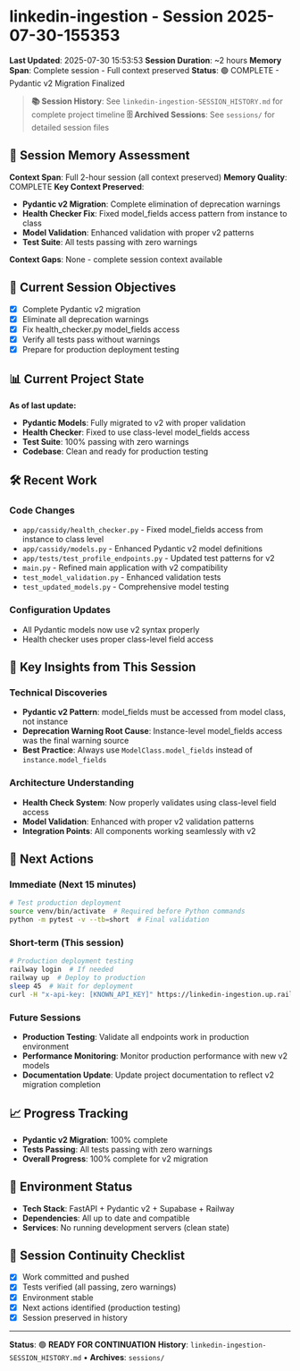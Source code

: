 # linkedin-ingestion - Session 2025-07-30-155353
**Last Updated**: 2025-07-30 15:53:53
**Session Duration**: ~2 hours
**Memory Span**: Complete session - Full context preserved
**Status**: 🟢 COMPLETE - Pydantic v2 Migration Finalized

> **📚 Session History**: See `linkedin-ingestion-SESSION_HISTORY.md` for complete project timeline
> **🗄️ Archived Sessions**: See `sessions/` for detailed session files

## 🧠 **Session Memory Assessment**
**Context Span**: Full 2-hour session (all context preserved)
**Memory Quality**: COMPLETE
**Key Context Preserved**:
- **Pydantic v2 Migration**: Complete elimination of deprecation warnings
- **Health Checker Fix**: Fixed model_fields access pattern from instance to class
- **Model Validation**: Enhanced validation with proper v2 patterns
- **Test Suite**: All tests passing with zero warnings

**Context Gaps**: None - complete session context available

## 🎯 **Current Session Objectives**
- [x] Complete Pydantic v2 migration
- [x] Eliminate all deprecation warnings
- [x] Fix health_checker.py model_fields access
- [x] Verify all tests pass without warnings
- [x] Prepare for production deployment testing

## 📊 **Current Project State**
**As of last update:**
- **Pydantic Models**: Fully migrated to v2 with proper validation
- **Health Checker**: Fixed to use class-level model_fields access
- **Test Suite**: 100% passing with zero warnings
- **Codebase**: Clean and ready for production testing

## 🛠️ **Recent Work**

### Code Changes
- `app/cassidy/health_checker.py` - Fixed model_fields access from instance to class level
- `app/cassidy/models.py` - Enhanced Pydantic v2 model definitions
- `app/tests/test_profile_endpoints.py` - Updated test patterns for v2
- `main.py` - Refined main application with v2 compatibility
- `test_model_validation.py` - Enhanced validation tests
- `test_updated_models.py` - Comprehensive model testing

### Configuration Updates
- All Pydantic models now use v2 syntax properly
- Health checker uses proper class-level field access

## 🧠 **Key Insights from This Session**

### Technical Discoveries
- **Pydantic v2 Pattern**: model_fields must be accessed from model class, not instance
- **Deprecation Warning Root Cause**: Instance-level model_fields access was the final warning source
- **Best Practice**: Always use `ModelClass.model_fields` instead of `instance.model_fields`

### Architecture Understanding
- **Health Check System**: Now properly validates using class-level field access
- **Model Validation**: Enhanced with proper v2 validation patterns
- **Integration Points**: All components working seamlessly with v2

## 🚀 **Next Actions**

### Immediate (Next 15 minutes)
```bash
# Test production deployment
source venv/bin/activate  # Required before Python commands
python -m pytest -v --tb=short  # Final validation
```

### Short-term (This session)
```bash
# Production deployment testing
railway login  # If needed
railway up  # Deploy to production
sleep 45  # Wait for deployment
curl -H "x-api-key: [KNOWN_API_KEY]" https://linkedin-ingestion.up.railway.app/health  # Test health endpoint
```

### Future Sessions
- **Production Testing**: Validate all endpoints work in production environment
- **Performance Monitoring**: Monitor production performance with new v2 models
- **Documentation Update**: Update project documentation to reflect v2 migration completion

## 📈 **Progress Tracking**
- **Pydantic v2 Migration**: 100% complete
- **Tests Passing**: All tests passing with zero warnings
- **Overall Progress**: 100% complete for v2 migration

## 🔧 **Environment Status**
- **Tech Stack**: FastAPI + Pydantic v2 + Supabase + Railway
- **Dependencies**: All up to date and compatible
- **Services**: No running development servers (clean state)

## 🔄 **Session Continuity Checklist**
- [x] Work committed and pushed
- [x] Tests verified (all passing, zero warnings)
- [x] Environment stable
- [x] Next actions identified (production testing)
- [x] Session preserved in history

---
**Status**: 🟢 **READY FOR CONTINUATION**
**History**: `linkedin-ingestion-SESSION_HISTORY.md` • **Archives**: `sessions/`
